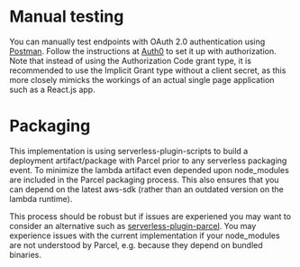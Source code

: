 # Manual testing

You can manually test endpoints with OAuth 2.0 authentication using [Postman](https://www.getpostman.com/). Follow the instructions at [Auth0](https://auth0.com/blog/manage-a-collection-of-secure-api-endpoints-with-postman/) to set it up with authorization. Note that instead of using the Authorization Code grant type, it is recommended to use the Implicit Grant type without a client secret, as this more closely mimicks the workings of an actual single page application such as a React.js app.

# Packaging

This implementation is using serverless-plugin-scripts to build a deployment artifact/package with Parcel prior to any serverless packaging event. To minimize the lambda artifact even depended upon node_modules are included in the Parcel packaging process. This also ensures that you can depend on the latest aws-sdk (rather than an outdated version on the lambda runtime).

This process should be robust but if issues are experiened you may want to consider an alternative such as [serverless-plugin-parcel](https://github.com/threadheap/serverless-plugin-parcel). You may experience issues with the current implementation if your node_modules are not understood by Parcel, e.g. because they depend on bundled binaries.